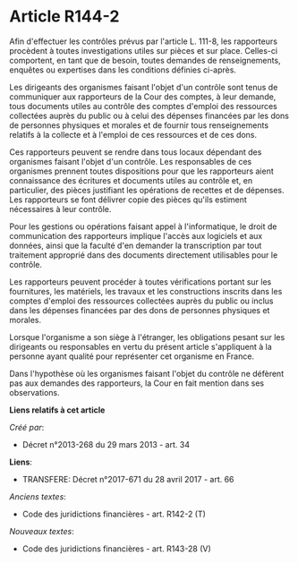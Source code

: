 # Article R144-2

Afin d'effectuer les contrôles prévus par l'article L. 111-8, les rapporteurs procèdent à toutes investigations utiles sur
pièces et sur place. Celles-ci comportent, en tant que de besoin, toutes demandes de renseignements, enquêtes ou expertises
dans les conditions définies ci-après. 

Les dirigeants des organismes faisant l'objet d'un contrôle sont tenus de communiquer aux rapporteurs de la Cour des comptes,
à leur demande, tous documents utiles au contrôle des comptes d'emploi des ressources collectées auprès du public ou à celui
des dépenses financées par les dons de personnes physiques et morales et de fournir tous renseignements relatifs à la
collecte et à l'emploi de ces ressources et de ces dons. 

Ces rapporteurs peuvent se rendre dans tous locaux dépendant des organismes faisant l'objet d'un contrôle. Les responsables
de ces organismes prennent toutes dispositions pour que les rapporteurs aient connaissance des écritures et documents utiles
au contrôle et, en particulier, des pièces justifiant les opérations de recettes et de dépenses. Les rapporteurs se font
délivrer copie des pièces qu'ils estiment nécessaires à leur contrôle. 

Pour les gestions ou opérations faisant appel à l'informatique, le droit de communication des rapporteurs implique l'accès
aux logiciels et aux données, ainsi que la faculté d'en demander la transcription par tout traitement approprié dans des
documents directement utilisables pour le contrôle. 

Les rapporteurs peuvent procéder à toutes vérifications portant sur les fournitures, les matériels, les travaux et les
constructions inscrits dans les comptes d'emploi des ressources collectées auprès du public ou inclus dans les dépenses
financées par des dons de personnes physiques et morales. 

Lorsque l'organisme a son siège à l'étranger, les obligations pesant sur les dirigeants ou responsables en vertu du présent
article s'appliquent à la personne ayant qualité pour représenter cet organisme en France. 

Dans l'hypothèse où les organismes faisant l'objet du contrôle ne défèrent pas aux demandes des rapporteurs, la Cour en fait
mention dans ses observations.

**Liens relatifs à cet article**

_Créé par_:

  - Décret n°2013-268 du 29 mars 2013 - art. 34

**Liens**:

  - TRANSFERE: Décret n°2017-671 du 28 avril 2017 - art. 66

_Anciens textes_:

  - Code des juridictions financières - art. R142-2 (T)

_Nouveaux textes_:

  - Code des juridictions financières - art. R143-28 (V)

